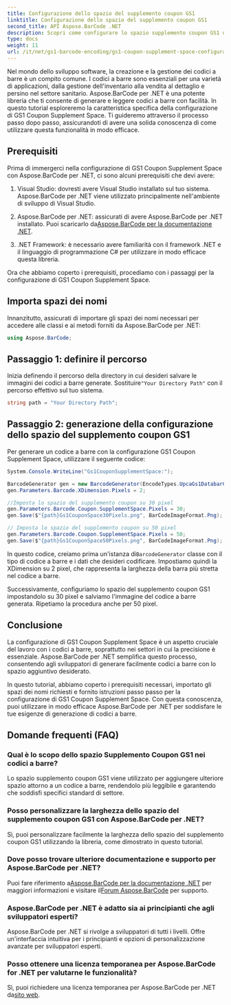 ```yaml
---
title: Configurazione dello spazio del supplemento coupon GS1
linktitle: Configurazione dello spazio del supplemento coupon GS1
second_title: API Aspose.BarCode .NET
description: Scopri come configurare lo spazio supplemento coupon GS1 utilizzando Aspose.BarCode per .NET. Segui la nostra guida passo passo per padroneggiare questa funzione.
type: docs
weight: 11
url: /it/net/gs1-barcode-encoding/gs1-coupon-supplement-space-configuration/
---
```


Nel mondo dello sviluppo software, la creazione e la gestione dei codici a barre è un compito comune. I codici a barre sono essenziali per una varietà di applicazioni, dalla gestione dell'inventario alla vendita al dettaglio e persino nel settore sanitario. Aspose.BarCode per .NET è una potente libreria che ti consente di generare e leggere codici a barre con facilità. In questo tutorial esploreremo la caratteristica specifica della configurazione di GS1 Coupon Supplement Space. Ti guideremo attraverso il processo passo dopo passo, assicurandoti di avere una solida conoscenza di come utilizzare questa funzionalità in modo efficace.

## Prerequisiti

Prima di immergerci nella configurazione di GS1 Coupon Supplement Space con Aspose.BarCode per .NET, ci sono alcuni prerequisiti che devi avere:

1. Visual Studio: dovresti avere Visual Studio installato sul tuo sistema. Aspose.BarCode per .NET viene utilizzato principalmente nell'ambiente di sviluppo di Visual Studio.

2.  Aspose.BarCode per .NET: assicurati di avere Aspose.BarCode per .NET installato. Puoi scaricarlo da[Aspose.BarCode per la documentazione .NET](https://reference.aspose.com/barcode/net/).

3. .NET Framework: è necessario avere familiarità con il framework .NET e il linguaggio di programmazione C# per utilizzare in modo efficace questa libreria.

Ora che abbiamo coperto i prerequisiti, procediamo con i passaggi per la configurazione di GS1 Coupon Supplement Space.

## Importa spazi dei nomi

Innanzitutto, assicurati di importare gli spazi dei nomi necessari per accedere alle classi e ai metodi forniti da Aspose.BarCode per .NET:

```csharp
using Aspose.BarCode;
```

## Passaggio 1: definire il percorso

 Inizia definendo il percorso della directory in cui desideri salvare le immagini dei codici a barre generate. Sostituire`"Your Directory Path"` con il percorso effettivo sul tuo sistema.

```csharp
string path = "Your Directory Path";
```

## Passaggio 2: generazione della configurazione dello spazio del supplemento coupon GS1

Per generare un codice a barre con la configurazione GS1 Coupon Supplement Space, utilizzare il seguente codice:

```csharp
System.Console.WriteLine("Gs1CouponSupplementSpace:");

BarcodeGenerator gen = new BarcodeGenerator(EncodeTypes.UpcaGs1DatabarCoupon, "123456789012(8110)ASPOSE");
gen.Parameters.Barcode.XDimension.Pixels = 2;

//Imposta lo spazio del supplemento coupon su 30 pixel
gen.Parameters.Barcode.Coupon.SupplementSpace.Pixels = 30;
gen.Save($"{path}Gs1CouponSpace30Pixels.png", BarCodeImageFormat.Png);

// Imposta lo spazio del supplemento coupon su 50 pixel
gen.Parameters.Barcode.Coupon.SupplementSpace.Pixels = 50;
gen.Save($"{path}Gs1CouponSpace50Pixels.png", BarCodeImageFormat.Png);
```

 In questo codice, creiamo prima un'istanza di`BarcodeGenerator` classe con il tipo di codice a barre e i dati che desideri codificare. Impostiamo quindi la XDimension su 2 pixel, che rappresenta la larghezza della barra più stretta nel codice a barre. 

Successivamente, configuriamo lo spazio del supplemento coupon GS1 impostandolo su 30 pixel e salviamo l'immagine del codice a barre generata. Ripetiamo la procedura anche per 50 pixel.

## Conclusione

La configurazione di GS1 Coupon Supplement Space è un aspetto cruciale del lavoro con i codici a barre, soprattutto nei settori in cui la precisione è essenziale. Aspose.BarCode per .NET semplifica questo processo, consentendo agli sviluppatori di generare facilmente codici a barre con lo spazio aggiuntivo desiderato.

In questo tutorial, abbiamo coperto i prerequisiti necessari, importato gli spazi dei nomi richiesti e fornito istruzioni passo passo per la configurazione di GS1 Coupon Supplement Space. Con questa conoscenza, puoi utilizzare in modo efficace Aspose.BarCode per .NET per soddisfare le tue esigenze di generazione di codici a barre.

## Domande frequenti (FAQ)

### Qual è lo scopo dello spazio Supplemento Coupon GS1 nei codici a barre?
Lo spazio supplemento coupon GS1 viene utilizzato per aggiungere ulteriore spazio attorno a un codice a barre, rendendolo più leggibile e garantendo che soddisfi specifici standard di settore.

### Posso personalizzare la larghezza dello spazio del supplemento coupon GS1 con Aspose.BarCode per .NET?
Sì, puoi personalizzare facilmente la larghezza dello spazio del supplemento coupon GS1 utilizzando la libreria, come dimostrato in questo tutorial.

### Dove posso trovare ulteriore documentazione e supporto per Aspose.BarCode per .NET?
 Puoi fare riferimento a[Aspose.BarCode per la documentazione .NET](https://reference.aspose.com/barcode/net/) per maggiori informazioni e visitare il[Forum Aspose.BarCode](https://forum.aspose.com/c/barcode/13) per supporto.

### Aspose.BarCode per .NET è adatto sia ai principianti che agli sviluppatori esperti?
Aspose.BarCode per .NET si rivolge a sviluppatori di tutti i livelli. Offre un'interfaccia intuitiva per i principianti e opzioni di personalizzazione avanzate per sviluppatori esperti.

### Posso ottenere una licenza temporanea per Aspose.BarCode for .NET per valutarne le funzionalità?
 Sì, puoi richiedere una licenza temporanea per Aspose.BarCode per .NET da[sito web](https://purchase.aspose.com/temporary-license/).